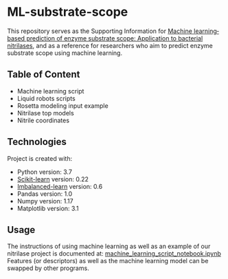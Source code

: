 ﻿
# ML-substrate-scope
This repository serves as the Supporting Information for [Machine learning‐based prediction of enzyme substrate scope: Application to bacterial nitrilases](https://onlinelibrary.wiley.com/doi/10.1002/prot.26019), and as a reference for researchers who aim to predict enzyme substrate scope using machine learning.
## Table of Content
* Machine learning script
* Liquid robots scripts
* Rosetta modeling input example
* Nitrilase top models
* Nitrile coordinates

## Technologies
Project is created with:
* Python version: 3.7
* [Scikit-learn](https://scikit-learn.org/stable/) version: 0.22
* [Imbalanced-learn](https://imbalanced-learn.org/stable/) version: 0.6
* Pandas version: 1.0
* Numpy version: 1.17
* Matplotlib version: 3.1

## Usage
The instructions of using machine learning as well as an example of our nitrilase project is documented at: [machine_learning_script_notebook.ipynb](https://github.com/ZhongyuMou/ML-substrate-scope/blob/master/machine_learning_script_notebook.ipynb "machine_learning_script_notebook.ipynb")
Features (or descriptors) as well as the machine learning model can be swapped by other programs.
